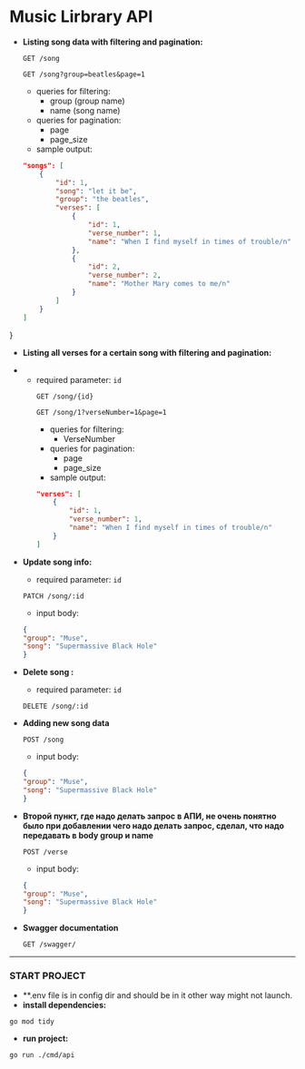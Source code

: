 # Music Lirbrary API

- **Listing song data with filtering and pagination:**
    ```http
    GET /song
    ```
     ```http
    GET /song?group=beatles&page=1
    ```
    - queries for filtering:
        - group (group name)
        - name (song name)
    - queries for pagination:
        - page
        - page_size
    - sample output:
    ```json
    "songs": [
        {
            "id": 1,
            "song": "let it be",
            "group": "the beatles",
            "verses": [
                {
                    "id": 1,
                    "verse_number": 1,
                    "name": "When I find myself in times of trouble/n"
                },
                {
                    "id": 2,
                    "verse_number": 2,
                    "name": "Mother Mary comes to me/n"
                }
            ]
        }
    ]
}
- **Listing all verses for a certain song with filtering and pagination:**
- - required parameter: `id`
    ```http
    GET /song/{id}
    ```
     ```http
    GET /song/1?verseNumber=1&page=1
    ```
    - queries for filtering:
        - VerseNumber
    - queries for pagination:
        - page
        - page_size
    - sample output:
    ```json
    "verses": [
        {
            "id": 1,
            "verse_number": 1,
            "name": "When I find myself in times of trouble/n"
        }
    ]

    ```

- **Update song info:**
    - required parameter: `id`
     ```http
    PATCH /song/:id
    ```
    - input body:
    ```json
    {
    "group": "Muse",
    "song": "Supermassive Black Hole"
    }
    ```
- **Delete song :**
    - required parameter: `id`
     ```http
    DELETE /song/:id
    ```
- **Adding new song data**
    ```http
    POST /song
    ```
    - input body:
    ```json
    {
    "group": "Muse",
    "song": "Supermassive Black Hole"
    }
    ```
- **Второй пункт, где надо делать запрос в АПИ, не очень понятно было при добавлении чего надо делать запрос, сделал, что надо передавать в body group и name**
    ```http
    POST /verse
    ```
    - input body:
    ```json
    {
    "group": "Muse",
    "song": "Supermassive Black Hole"
    }
    ```
- **Swagger documentation**
    ```http
    GET /swagger/
    ```
---
### START PROJECT
- **.env file is in config dir and should be in it other way might not launch. 
- **install dependencies:**
```
go mod tidy
```
- **run project:**
```
go run ./cmd/api 
```
